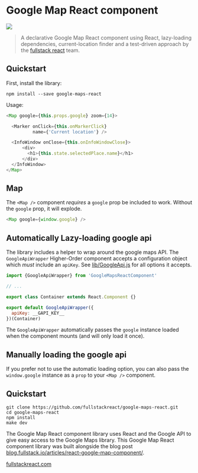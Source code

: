 # Google Map React component

![](http://d.pr/i/C7qr.png)

> A declarative Google Map React component using React, lazy-loading dependencies, current-location finder and a test-driven approach by the [fullstack react](https://fullstackreact.com) team.

## Quickstart

First, install the library:

```shell
npm install --save google-maps-react
```

Usage:

```javascript
<Map google={this.props.google} zoom={14}>

  <Marker onClick={this.onMarkerClick}
          name={'Current location'} />

  <InfoWindow onClose={this.onInfoWindowClose}>
      <div>
        <h1>{this.state.selectedPlace.name}</h1>
      </div>
  </InfoWindow>
</Map>
```

## Map

The `<Map />` component _requires_ a `google` prop be included to work. Without the `google` prop, it will explode.

```javascript
<Map google={window.google} />
```

###

## Automatically Lazy-loading google api

The library includes a helper to wrap around the google maps API. The `GoogleApiWrapper` Higher-Order component accepts a configuration object which *must* include an `apiKey`. See [lib/GoogleApi.js](https://github.com/fullstackreact/google-maps-react/blob/master/src/lib/GoogleApi.js#L4) for all options it accepts.

```javascript
import {GoogleApiWrapper} from 'GoogleMapsReactComponent'

// ...

export class Container extends React.Component {}

export default GoogleApiWrapper({
  apiKey: __GAPI_KEY__
})(Container)
```

The `GoogleApiWrapper` automatically passes the `google` instance loaded when the component mounts (and will only load it once).

## Manually loading the google api

If you prefer not to use the automatic loading option, you can also pass the `window.google` instance as a `prop` to your `<Map />` component.

## Quickstart

```shell
git clone https://github.com/fullstackreact/google-maps-react.git
cd google-maps-react
npm install
make dev
```

The Google Map React component library uses React and the Google API to give easy access to the Google Maps library. This Google Map React component library was built alongside the blog post [blog.fullstack.io/articles/react-google-map-component/](http://blog.fullstack.io/articles/react-google-map-component/).



[fullstackreact.com](https://fullstackreact.com)
